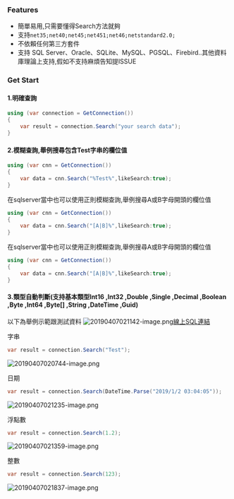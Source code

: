 ### Features
- 簡單易用,只需要懂得Search方法就夠
- 支持`net35;net40;net45;net451;net46;netstandard2.0;`
- 不依賴任何第三方套件
- 支持 SQL Server、Oracle、SQLite、MySQL、PGSQL、Firebird..其他資料庫理論上支持,假如不支持麻煩告知提ISSUE


### Get Start

#### 1.明確查詢

```C#
using (var connection = GetConnection())
{
    var result = connection.Search("your search data");
}
```

#### 2.模糊查詢,舉例搜尋包含Test字串的欄位值
```C#
using (var cnn = GetConnection())
{
    var data = cnn.Search("%Test%",likeSearch:true);
}
```

在sqlserver當中也可以使用正則模糊查詢,舉例搜尋A或B字母開頭的欄位值
```C#
using (var cnn = GetConnection())
{
    var data = cnn.Search("[A|B]%",likeSearch:true);
}
```

在sqlserver當中也可以使用正則模糊查詢,舉例搜尋A或B字母開頭的欄位值
```C#
using (var cnn = GetConnection())
{
    var data = cnn.Search("[A|B]%",likeSearch:true);
}
```

#### 3.類型自動判斷(支持基本類型Int16 ,Int32 ,Double ,Single ,Decimal ,Boolean ,Byte ,Int64 ,Byte[] ,String ,DateTime ,Guid)

以下為舉例示範跟測試資料
![20190407021142-image.png](https://raw.githubusercontent.com/shps951023/ImageHosting/master/img/20190407021142-image.png)[線上SQL連結](https://dbfiddle.uk/?rdbms=sqlserver_2017&fiddle=824827c951dee214bf3c3debb3a6c591)

字串
```C#
var result = connection.Search("Test");
```
![20190407020744-image.png](https://raw.githubusercontent.com/shps951023/ImageHosting/master/img/20190407020744-image.png)

日期
```C#
var result = connection.Search(DateTime.Parse("2019/1/2 03:04:05"));
```
![20190407021235-image.png](https://raw.githubusercontent.com/shps951023/ImageHosting/master/img/20190407021235-image.png)

浮點數
```C#
var result = connection.Search(1.2);
```
![20190407021359-image.png](https://raw.githubusercontent.com/shps951023/ImageHosting/master/img/20190407021359-image.png)

整數
```C#
var result = connection.Search(123);
```
![20190407021837-image.png](https://raw.githubusercontent.com/shps951023/ImageHosting/master/img/20190407021837-image.png)

